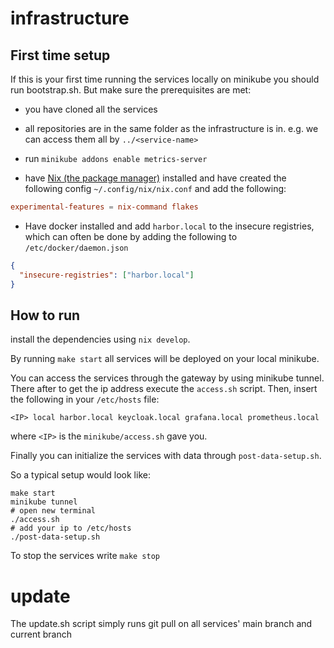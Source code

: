 # infrastructure

## First time setup
If this is your first time running the services locally on minikube you should run bootstrap.sh. But make sure the prerequisites are met:
- you have cloned all the services

- all repositories are in the same folder as the infrastructure is in. e.g. we can access them all by `../<service-name>`

- run `minikube addons enable metrics-server`


- have [Nix (the package manager)](https://nixos.org/download/) installed and have created the following config `~/.config/nix/nix.conf` and add the following:
```conf
experimental-features = nix-command flakes
```

- Have docker installed and add `harbor.local` to the insecure registries, which can often be done by adding the following to `/etc/docker/daemon.json`

```json
{
  "insecure-registries": ["harbor.local"]
}
```


## How to run
install the dependencies using `nix develop`.

By running `make start` all services will be deployed on your local minikube.

You can access the services through the gateway by using minikube tunnel. There after to get the ip address execute the `access.sh` script. Then, insert the following in your `/etc/hosts` file:
```
<IP> local harbor.local keycloak.local grafana.local prometheus.local
```
where `<IP>` is the `minikube/access.sh` gave you.



Finally you can initialize the services with data through `post-data-setup.sh`.

So a typical setup would look like:
```
make start
minikube tunnel 
# open new terminal
./access.sh
# add your ip to /etc/hosts
./post-data-setup.sh
```

To stop the services write `make stop`



# update
The update.sh script simply runs git pull on all services' main branch and current branch

